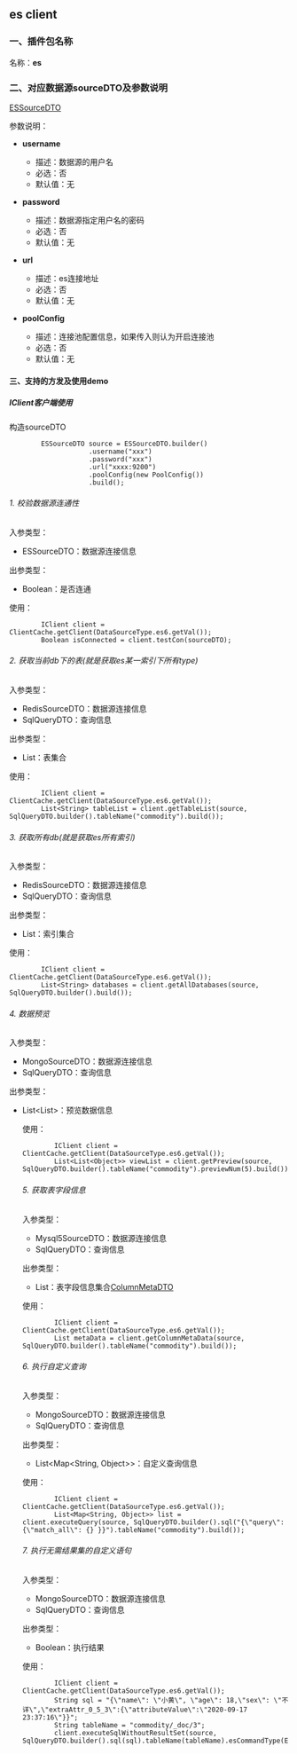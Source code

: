 ## es client

### 一、插件包名称
名称：**es**

### 二、对应数据源sourceDTO及参数说明

[ESSourceDTO](/core/src/main/java/com/dtstack/dtcenter/loader/dto/source/ESSourceDTO.java)

参数说明：


- **username**
  - 描述：数据源的用户名
  - 必选：否
  - 默认值：无



- **password**
  - 描述：数据源指定用户名的密码
  - 必选：否
  - 默认值：无



- **url**
  - 描述：es连接地址
  - 必选：否
  - 默认值：无
  
  
  
- **poolConfig**
  - 描述：连接池配置信息，如果传入则认为开启连接池
  - 必选：否
  - 默认值：无
  
#### 三、支持的方发及使用demo

##### IClient客户端使用

构造sourceDTO

```$java
        ESSourceDTO source = ESSourceDTO.builder()
                    .username("xxx")
                    .password("xxx")
                    .url("xxxx:9200")
                    .poolConfig(new PoolConfig())
                    .build();
```

###### 1. 校验数据源连通性
入参类型：
- ESSourceDTO：数据源连接信息

出参类型：
- Boolean：是否连通

使用：
```$java
        IClient client = ClientCache.getClient(DataSourceType.es6.getVal());
        Boolean isConnected = client.testCon(sourceDTO);
```

###### 2. 获取当前db下的表(就是获取es某一索引下所有type)
入参类型：
- RedisSourceDTO：数据源连接信息
- SqlQueryDTO：查询信息

出参类型：
- List<String>：表集合

使用：
```$java
        IClient client = ClientCache.getClient(DataSourceType.es6.getVal());
        List<String> tableList = client.getTableList(source, SqlQueryDTO.builder().tableName("commodity").build());
```

###### 3. 获取所有db(就是获取es所有索引)
入参类型：
- RedisSourceDTO：数据源连接信息
- SqlQueryDTO：查询信息

出参类型：
- List<String>：索引集合

使用：
```$java
        IClient client = ClientCache.getClient(DataSourceType.es6.getVal());
        List<String> databases = client.getAllDatabases(source, SqlQueryDTO.builder().build());
```

###### 4. 数据预览
入参类型：
- MongoSourceDTO：数据源连接信息
- SqlQueryDTO：查询信息

出参类型：
- List<List<Object>>：预览数据信息

使用：
```$java
        IClient client = ClientCache.getClient(DataSourceType.es6.getVal());
        List<List<Object>> viewList = client.getPreview(source, SqlQueryDTO.builder().tableName("commodity").previewNum(5).build());
```

###### 5. 获取表字段信息
入参类型：
- Mysql5SourceDTO：数据源连接信息
- SqlQueryDTO：查询信息

出参类型：
- List<ColumnMetaDTO>：表字段信息集合[ColumnMetaDTO](/core/src/main/java/com/dtstack/dtcenter/loader/dto/ColumnMetaDTO.java)

使用：
```$java
        IClient client = ClientCache.getClient(DataSourceType.es6.getVal());
        List metaData = client.getColumnMetaData(source, SqlQueryDTO.builder().tableName("commodity").build());
```


###### 6. 执行自定义查询
入参类型：
- MongoSourceDTO：数据源连接信息
- SqlQueryDTO：查询信息

出参类型：
- List<Map<String, Object>>：自定义查询信息

使用：
```$java
        IClient client = ClientCache.getClient(DataSourceType.es6.getVal());
        List<Map<String, Object>> list = client.executeQuery(source, SqlQueryDTO.builder().sql("{\"query\": {\"match_all\": {} }}").tableName("commodity").build());
```

###### 7. 执行无需结果集的自定义语句
入参类型：
- MongoSourceDTO：数据源连接信息
- SqlQueryDTO：查询信息

出参类型：
- Boolean：执行结果

使用：
```$java
        IClient client = ClientCache.getClient(DataSourceType.es6.getVal());
        String sql = "{\"name\": \"小黄\", \"age\": 18,\"sex\": \"不详\",\"extraAttr_0_5_3\":{\"attributeValue\":\"2020-09-17 23:37:16\"}}";
        String tableName = "commodity/_doc/3";
        client.executeSqlWithoutResultSet(source, SqlQueryDTO.builder().sql(sql).tableName(tableName).esCommandType(EsCommandType.INSERT.getType()).build());
```

